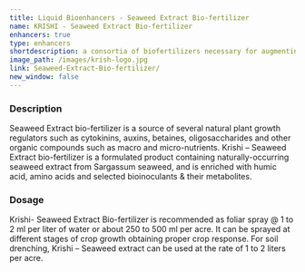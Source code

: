 ```yaml
---
title: Liquid Bioenhancers - Seaweed Extract Bio-fertilizer
name: KRISHI - Seaweed Extract Bio-fertilizer
enhancers: true
type: enhancers
shortdescription: a consortia of biofertilizers necessary for augmenting vegetative growth of mulberry
image_path: /images/krish-logo.jpg
link: Seaweed-Extract-Bio-fertilizer/
new_window: false
---
```

### Description
Seaweed Extract bio-fertilizer is a source of several natural plant growth regulators such
as cytokinins, auxins, betaines, oligosaccharides and other organic compounds such as macro
and micro-nutrients. Krishi – Seaweed Extract bio-fertilizer is a formulated product
containing naturally-occurring seaweed extract from Sargassum seaweed, and is enriched
with humic acid, amino acids and selected bioinoculants & their metabolites.

### Dosage
Krishi- Seaweed Extract Bio-fertilizer is recommended as foliar spray @ 1 to 2 ml per liter of
water or about 250 to 500 ml per acre. It can be sprayed at different stages of crop growth
obtaining proper crop response. For soil drenching, Krishi – Seaweed extract can be used at
the rate of 1 to 2 liters per acre.

